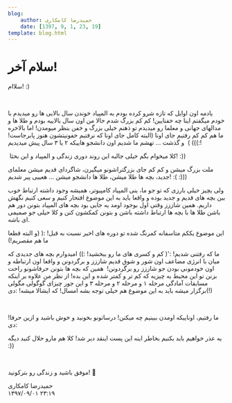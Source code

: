 ```yaml
---
blog:
    author: حمیدرضا کامکاری
    date: [1397, 9, 1, 23, 19]
template: blog.html
---
```

# سلام آخر!

<div class="cnt">
<p>سلاام!‌‌ :)</p>
<p><br/></p>
<p>یادمه اون اوایل که تازه شرو کرده بودم به المپیاد خوندن سال بالایی ها رو میدیدم با خودم میگفتم اینا چه خفنایین!‌ کم کم بزرگ شدم حالا من اون سال بالاییه بودم و طلا ها و مدالهای جهانی و معلما رو میدیدم تو ذهنم خیلی بزرگ و خفن بنظر میومدن! اما بالاخره ما هم کم کم رفتیم جای اونا (البته کامل جای اونا که نرفتیم خفونیتشون هنوز پابرجاست‌! :)))‌ )  و گذشت ... تهشم ما شدیم اون دانشجو هاییکه ۲ یا ۳ سال پیش میدیدیم!</p>
<p> کلا میخوام بگم خیلی جالبه این روند دوری زندگی و المپیاد و این بحثا! :))</p>
<p>ملت بزرگ میشن و کم کم جای بزرگتراشونو میگیرن، شاگردای قدیم میشن معلمای جدید، بچه ها طلا میشن، طلا ها دانشجو میشن ... هعییی پیر شدیم! :( :)))</p>
<p>ولی یچیز خیلی بارزی که تو جو ما، ینی المپیاد کامپیوتر، همیشه وجود داشته ارتباط خوب بین بچه های قدیم و جدید بوده و واقعا باید به این موضوع افتحار کنیم و سعی کنیم نگهش داریم. همین شاززز وقتی اول بوجود اومد یه جایی بود بچه های المپیاد بتونن دور هم باشن طلا ها با بچه ها ارتباط داشته باشن و بتونن کمکشون کنن و کلا حیلی جو صمیمی ای باشه.</p>
<p>این موضوع یککم متاسفانه کمرنگ شده تو دوره های اخیر نسبت به قبل! :( (و البته قطعا ما هم مقصریم!)</p>
<p>ما که رفتنی شدیم! :'( کم و کسری های ما رو ببخشید! :))‌ امیدوارم بچه های جدیدی که میان با انرژی مضاعف اون شور و شوق قدیم شاززز و برگردونن و واقعا اون ارتباطه و اون خودمونی بودن جو شاززز رو برگردونن!  همین که بچه ها بتونن حرفاشونو راحت بزنن تو این محیط یه چیزیه که کم تر و کمتر شده و این بده! از نظر من علاوه بر اینکه مسابقات آمادگی مرحله ۱ و مرحله ۲ و مرحله ۳ و این جور چیزای گوگولی مگولی (!)‌برگزار میشه باید به این موضوع هم خیلی توجه بشه امسال! که ایشالا میشه!‌‌ :دی</p>
<p><br/></p>
<p>ما رفتیم، اوناییکه اومدن ببینیم چه میکنن! درساتونو بخونید و خوش باشید و ازین حرفا! :دی</p>
<p>یه عذر خواهیم باید بکنیم بخاطر اینه این پست اینقد دیر شد! کلا هم مارو حلال کنید دیگه :))‌</p>
<p><br/></p>
<p>موفق باشید و زندگی رو بترکونید!‌‌ 🤘</p>
</div>

<div class="blog-info">
    <div class="blog-author">حمیدرضا کامکاری</div>
    <div class="blog-date">۱۳۹۷/۰۹/۰۱ ۲۳:۱۹</div>
</div>

